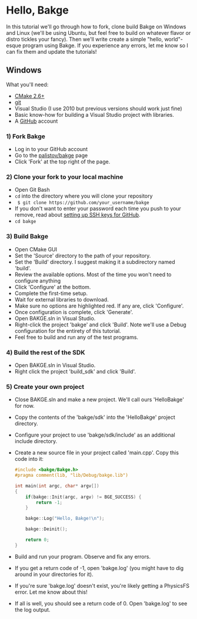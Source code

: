 Hello, Bakge
============

In this tutorial we'll go through how to fork, clone build Bakge on Windows and Linux (we'll be using Ubuntu, but feel free to build on whatever flavor or distro tickles your fancy). Then we'll write create a simple "hello, world"-esque program using Bakge. If you experience any errors, let me know so I can fix them and update the tutorials!


## Windows

What you'll need:

 - [CMake 2.6+](http://www.cmake.org/cmake/resources/software.html)
 - [git](http://git-scm.com/)
 - Visual Studio (I use 2010 but previous versions should work just fine)
 - Basic know-how for building a Visual Studio project with libraries.
 - A [GitHub](http://github.com) account

### 1) Fork Bakge

 - Log in to your GitHub account
 - Go to the [palistov/bakge](https://github.com/palistov/bakge) page
 - Click 'Fork' at the top right of the page.

### 2) Clone your fork to your local machine

 - Open Git Bash
 - `cd` into the directory where you will clone your repository
 - ` $ git clone https://github.com/your_username/bakge`
 - If you don't want to enter your password each time you push to your remove,
   read about [setting up SSH keys for GitHub](https://help.github.com/articles/generating-ssh-keys).
 - `cd bakge`

### 3) Build Bakge

 - Open CMake GUI
 - Set the 'Source' directory to the path of your repository.
 - Set the 'Build' directory. I suggest making it a subdirectory named 'build'.
 - Review the available options. Most of the time you won't need to configure anything
 - Click 'Configure' at the bottom.
 - Complete the first-time setup.
 - Wait for external libraries to download.
 - Make sure no options are highlighted red. If any are, click 'Configure'.
 - Once configuration is complete, click 'Generate'.
 - Open BAKGE.sln in Visual Studio.
 - Right-click the project 'bakge' and click 'Build'. Note we'll use a Debug configuration for the entirety of this tutorial.
 - Feel free to build and run any of the test programs.

### 4) Build the rest of the SDK

 - Open BAKGE.sln in Visual Studio.
 - Right click the project 'build_sdk' and click 'Build'.

### 5) Create your own project

 - Close BAKGE.sln and make a new project. We'll call ours 'HelloBakge' for now.
 - Copy the contents of the 'bakge/sdk' into the 'HelloBakge' project directory.
 - Configure your project to use 'bakge/sdk/include' as an additional include directory.
 - Create a new source file in your project called 'main.cpp'. Copy this code into it:
   ```cpp
   #include <bakge/Bakge.h>
   #pragma comment(lib, "lib/Debug/bakge.lib")

   int main(int argc, char* argv[])
   {
       if(bakge::Init(argc, argv) != BGE_SUCCESS) {
           return -1;
       }

       bakge::Log("Hello, Bakge!\n");

       bakge::Deinit();

       return 0;
   }
   ```

 - Build and run your program. Observe and fix any errors.
 - If you get a return code of -1, open 'bakge.log' (you might have to dig around in your directories for it).
 - If you're sure 'bakge.log' doesn't exist, you're likely getting a PhysicsFS error. Let me know about this!
 - If all is well, you should see a return code of 0. Open 'bakge.log' to see the log output.
